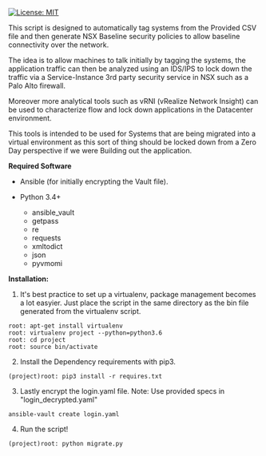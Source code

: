 [![License: MIT](https://img.shields.io/badge/License-MIT-yellow.svg)](https://opensource.org/licenses/MIT)

This script is designed to automatically tag systems from the Provided CSV file and then generate NSX Baseline security policies to allow 
baseline connectivity over the network.

The idea is to allow machines to talk initially by tagging the systems, the application traffic can then be analyzed using an
IDS/IPS to lock down the traffic via a Service-Instance 3rd party security service in NSX such as a Palo Alto firewall.

Moreover more analytical tools such as vRNI (vRealize Network Insight) can be used to characterize flow and lock down applications in the 
Datacenter environment.

This tools is intended to be used for Systems that are being migrated into a virtual environment as this sort of thing should be locked down 
from a Zero Day perspective if we were Building out the application.

**Required Software**

* Ansible (for initially encrypting the Vault file).

* Python 3.4+
  * ansible_vault
  * getpass
  * re
  * requests
  * xmltodict
  * json
  * pyvmomi

**Installation:**
1) It's best practice to set up a virtualenv, package management becomes a lot easyier. Just place the script in the same directory as the bin file generated from the virtualenv script.
~~~
root: apt-get install virtualenv
root: virtualenv project --python=python3.6
root: cd project
root: source bin/activate
~~~
2) Install the Dependency requirements with pip3.
~~~
(project)root: pip3 install -r requires.txt
~~~
3) Lastly encrypt the login.yaml file. Note: Use provided specs in "login_decrypted.yaml"
~~~
ansible-vault create login.yaml
~~~
4) Run the script!
~~~
(project)root: python migrate.py
~~~
